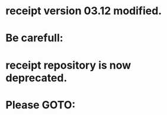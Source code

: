 # receipt version 03.12 modified.
# Be carefull:
# receipt repository is now deprecated.
# Please GOTO:
